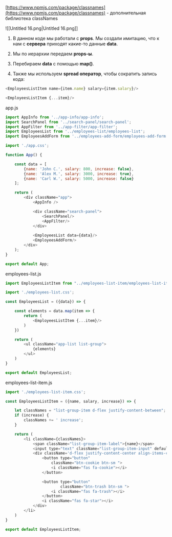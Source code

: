 [https://www.npmjs.com/package/classnames](https://www.npmjs.com/package/classnames) - дополнительная библиотека classNames

  

![[Untitled 16.png|Untitled 16.png]]

1. В данном коде мы работали с **props**. Мы создали имитацию, что к нам с **сервера** приходят какие-то данные **data**.
2. Мы по иерархии передаем **props-ы**.
3. Перебираем **data** с помощью **map()**.

4. Также мы используем **spread оператор**, чтобы сократить запись кода:

```JavaScript
<EmployeesListItem name={item.name} salary={item.salary}/>
```

```JavaScript
<EmployeesListItem {...item}/>
```

app.js

```JavaScript
import AppInfo from '../app-info/app-info';
import SearchPanel from '../search-panel/search-panel';
import AppFilter from '../app-filter/app-filter';
import EmployeesList from '../employees-list/employees-list';
import EmployeesAddForm from '../employees-add-form/employees-add-form';

import './app.css';

function App() {

    const data = [
        {name: 'John C.', salary: 800, increase: false},
        {name: 'Alex M.', salary: 3000, increase: true},
        {name: 'Carl W.', salary: 5000, increase: false}
    ];

    return (
        <div className="app">
            <AppInfo />

            <div className="search-panel">
                <SearchPanel/>
                <AppFilter/>
            </div>
            
            <EmployeesList data={data}/>
            <EmployeesAddForm/>
        </div>
    );
}

export default App;
```

employees-list.js

```JavaScript
import EmployeesListItem from "../employees-list-item/employees-list-item";

import './employees-list.css';

const EmployeesList = ({data}) => {

    const elements = data.map(item => {
        return (
            <EmployeesListItem {...item}/>
        )
    })

    return (
        <ul className="app-list list-group">
            {elements}
        </ul>
    )
}

export default EmployeesList;
```

employees-list-item.js

```JavaScript
import './employees-list-item.css';

const EmployeesListItem = ({name, salary, increase}) => {

    let classNames = "list-group-item d-flex justify-content-between";
    if (increase) {
        classNames += ' increase';
    }

    return (
        <li className={classNames}>
            <span className="list-group-item-label">{name}</span>
            <input type="text" className="list-group-item-input" defaultValue={salary + '$'}/>
            <div className='d-flex justify-content-center align-items-center'>
                <button type="button"
                    className="btn-cookie btn-sm ">
                    <i className="fas fa-cookie"></i>
                </button>

                <button type="button"
                        className="btn-trash btn-sm ">
                    <i className="fas fa-trash"></i>
                </button>
                <i className="fas fa-star"></i>
            </div>
        </li>
    )
}

export default EmployeesListItem;
```